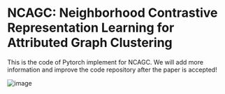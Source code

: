 # NCAGC: Neighborhood Contrastive Representation Learning for Attributed Graph Clustering
This is the code of Pytorch implement for NCAGC. We will add more information and improve the code repository after the paper is accepted!

![image](https://github.com/wangtong627/NCAGC/blob/main/framework.png)

